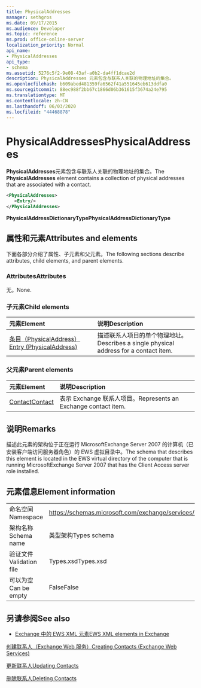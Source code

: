 ```yaml
---
title: PhysicalAddresses
manager: sethgros
ms.date: 09/17/2015
ms.audience: Developer
ms.topic: reference
ms.prod: office-online-server
localization_priority: Normal
api_name:
- PhysicalAddresses
api_type:
- schema
ms.assetid: 5276c5f2-9e08-43af-a0b2-da4ff1dcae2d
description: PhysicalAddresses 元素包含与联系人关联的物理地址的集合。
ms.openlocfilehash: b609abed481359fa6562f41a551645eb613ddfa0
ms.sourcegitcommit: 88ec988f2bb67c1866d06b361615f3674a24e795
ms.translationtype: MT
ms.contentlocale: zh-CN
ms.lasthandoff: 06/03/2020
ms.locfileid: "44468878"
---
```

# <a name="physicaladdresses"></a><span data-ttu-id="6565a-103">PhysicalAddresses</span><span class="sxs-lookup"><span data-stu-id="6565a-103">PhysicalAddresses</span></span>

<span data-ttu-id="6565a-104">**PhysicalAddresses**元素包含与联系人关联的物理地址的集合。</span><span class="sxs-lookup"><span data-stu-id="6565a-104">The **PhysicalAddresses** element contains a collection of physical addresses that are associated with a contact.</span></span> 
  
```xml
<PhysicalAddresses>
   <Entry/>
</PhysicalAddresses>
```

 <span data-ttu-id="6565a-105">**PhysicalAddressDictionaryType**</span><span class="sxs-lookup"><span data-stu-id="6565a-105">**PhysicalAddressDictionaryType**</span></span>
## <a name="attributes-and-elements"></a><span data-ttu-id="6565a-106">属性和元素</span><span class="sxs-lookup"><span data-stu-id="6565a-106">Attributes and elements</span></span>

<span data-ttu-id="6565a-107">下面各部分介绍了属性、子元素和父元素。</span><span class="sxs-lookup"><span data-stu-id="6565a-107">The following sections describe attributes, child elements, and parent elements.</span></span>
  
### <a name="attributes"></a><span data-ttu-id="6565a-108">Attributes</span><span class="sxs-lookup"><span data-stu-id="6565a-108">Attributes</span></span>

<span data-ttu-id="6565a-109">无。</span><span class="sxs-lookup"><span data-stu-id="6565a-109">None.</span></span>
  
### <a name="child-elements"></a><span data-ttu-id="6565a-110">子元素</span><span class="sxs-lookup"><span data-stu-id="6565a-110">Child elements</span></span>

|<span data-ttu-id="6565a-111">**元素**</span><span class="sxs-lookup"><span data-stu-id="6565a-111">**Element**</span></span>|<span data-ttu-id="6565a-112">**说明**</span><span class="sxs-lookup"><span data-stu-id="6565a-112">**Description**</span></span>|
|:-----|:-----|
|[<span data-ttu-id="6565a-113">条目（PhysicalAddress）</span><span class="sxs-lookup"><span data-stu-id="6565a-113">Entry (PhysicalAddress)</span></span>](entry-physicaladdress.md) <br/> |<span data-ttu-id="6565a-114">描述联系人项目的单个物理地址。</span><span class="sxs-lookup"><span data-stu-id="6565a-114">Describes a single physical address for a contact item.</span></span>  <br/> |
   
### <a name="parent-elements"></a><span data-ttu-id="6565a-115">父元素</span><span class="sxs-lookup"><span data-stu-id="6565a-115">Parent elements</span></span>

|<span data-ttu-id="6565a-116">**元素**</span><span class="sxs-lookup"><span data-stu-id="6565a-116">**Element**</span></span>|<span data-ttu-id="6565a-117">**说明**</span><span class="sxs-lookup"><span data-stu-id="6565a-117">**Description**</span></span>|
|:-----|:-----|
|[<span data-ttu-id="6565a-118">Contact</span><span class="sxs-lookup"><span data-stu-id="6565a-118">Contact</span></span>](contact.md) <br/> |<span data-ttu-id="6565a-119">表示 Exchange 联系人项目。</span><span class="sxs-lookup"><span data-stu-id="6565a-119">Represents an Exchange contact item.</span></span>  <br/> |
   
## <a name="remarks"></a><span data-ttu-id="6565a-120">说明</span><span class="sxs-lookup"><span data-stu-id="6565a-120">Remarks</span></span>

<span data-ttu-id="6565a-121">描述此元素的架构位于正在运行 MicrosoftExchange Server 2007 的计算机（已安装客户端访问服务器角色）的 EWS 虚拟目录中。</span><span class="sxs-lookup"><span data-stu-id="6565a-121">The schema that describes this element is located in the EWS virtual directory of the computer that is running MicrosoftExchange Server 2007 that has the Client Access server role installed.</span></span>
  
## <a name="element-information"></a><span data-ttu-id="6565a-122">元素信息</span><span class="sxs-lookup"><span data-stu-id="6565a-122">Element information</span></span>

|||
|:-----|:-----|
|<span data-ttu-id="6565a-123">命名空间</span><span class="sxs-lookup"><span data-stu-id="6565a-123">Namespace</span></span>  <br/> |https://schemas.microsoft.com/exchange/services/2006/types  <br/> |
|<span data-ttu-id="6565a-124">架构名称</span><span class="sxs-lookup"><span data-stu-id="6565a-124">Schema name</span></span>  <br/> |<span data-ttu-id="6565a-125">类型架构</span><span class="sxs-lookup"><span data-stu-id="6565a-125">Types schema</span></span>  <br/> |
|<span data-ttu-id="6565a-126">验证文件</span><span class="sxs-lookup"><span data-stu-id="6565a-126">Validation file</span></span>  <br/> |<span data-ttu-id="6565a-127">Types.xsd</span><span class="sxs-lookup"><span data-stu-id="6565a-127">Types.xsd</span></span>  <br/> |
|<span data-ttu-id="6565a-128">可以为空</span><span class="sxs-lookup"><span data-stu-id="6565a-128">Can be empty</span></span>  <br/> |<span data-ttu-id="6565a-129">False</span><span class="sxs-lookup"><span data-stu-id="6565a-129">False</span></span>  <br/> |
   
## <a name="see-also"></a><span data-ttu-id="6565a-130">另请参阅</span><span class="sxs-lookup"><span data-stu-id="6565a-130">See also</span></span>



- [<span data-ttu-id="6565a-131">Exchange 中的 EWS XML 元素</span><span class="sxs-lookup"><span data-stu-id="6565a-131">EWS XML elements in Exchange</span></span>](ews-xml-elements-in-exchange.md)


[<span data-ttu-id="6565a-132">创建联系人（Exchange Web 服务）</span><span class="sxs-lookup"><span data-stu-id="6565a-132">Creating Contacts (Exchange Web Services)</span></span>](https://msdn.microsoft.com/library/4845917e-70d1-481c-bbd7-011ec6571789%28Office.15%29.aspx)
  
[<span data-ttu-id="6565a-133">更新联系人</span><span class="sxs-lookup"><span data-stu-id="6565a-133">Updating Contacts</span></span>](https://msdn.microsoft.com/library/9a865953-b94a-4229-b632-2dee433314be%28Office.15%29.aspx)
  
[<span data-ttu-id="6565a-134">删除联系人</span><span class="sxs-lookup"><span data-stu-id="6565a-134">Deleting Contacts</span></span>](https://msdn.microsoft.com/library/fcc3dc84-cd3e-455e-a1a7-ae6921c9b588%28Office.15%29.aspx)

